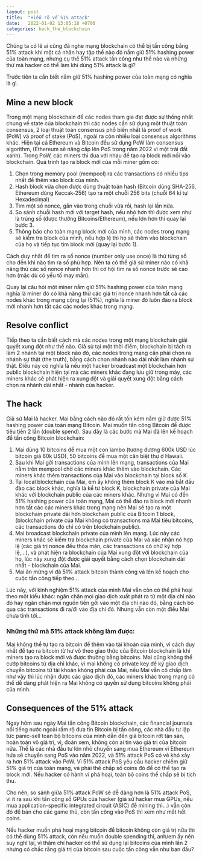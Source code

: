 ```yaml
---
layout: post
title:  "Hiểu rõ về 51% attack"
date:   2022-01-02 13:05:18 +0700
categories: hack_the_blockchain
---
```

Chúng ta có lẽ ai cũng đã nghe mạng blockchain có thể bị tấn công bằng 51% attack khi một cá nhân hay tập thể nào đó nắm giữ 51% hashing power của toàn mạng, nhưng cụ thể 51% attack tấn công như thế nào và những thứ mà hacker có thể làm khi dùng 51% attack là gì?

Trước tiên ta cần biết nắm giữ 51% hashing power của toàn mạng có nghĩa là gì. 

## Mine a new block

Trong một mạng blockchain để các nodes tham gia đạt được sự thống nhất chung về state của blockchain thì các nodes cần sử dụng một thuật toán consensus, 2 loại thuật toán consensus phổ biến nhất là proof of work (PoW) và proof of stake (PoS), ngoài ra còn nhiều loại consensus algorithms khác. Hiện tại cả Ethereum và Bitcoin đều sử dụng PoW làm consensus algorithm, (Ethereum sẽ nâng cấp lên PoS trong năm 2022 vì một trái đất xanh). Trong PoW, các miners thi đua với nhau để tạo ra block mới nối vào blockchain. Quá trình tạo ra block mới của mỗi miner gồm có:

1. Chọn trong memory pool (mempool) ra các transactions có nhiều tips nhất để thêm vào block của mình. 
2. Hash block vừa chọn được dùng thuật toán hash (Bitcoin dùng SHA-256, Ethereum dùng Keccak-256) tạo ra một chuỗi 256 bits (chuỗi 64 kí tự Hexadecimal)
3. Tìm một số nonce, gắn vào trong chuỗi vừa rồi, hash lại lần nữa.
4. So sánh chuỗi hash mới với target hash, nếu nhỏ hơn thì được xem như là trúng số (được thưởng Bitcoins/Ethereum), nếu lớn hơn thì quay lại bước 3. 
5. Thông báo cho toàn mạng block mới của mình, các nodes trong mạng sẽ kiểm tra block của mình, nếu hợp lệ thì họ sẽ thêm vào blockchain của họ và tiếp tục tìm block mới (quay lại bước 1).

Cách duy nhất để tìm ra số nonce (number only use once) là thử từng số cho đến khi nào tìm ra số phù hợp. Nên ta có thể giả sử miner nào có khả năng thử các số nonce nhanh hơn thì cơ hội tìm ra số nonce trước sẽ cao hơn (mặc dù có yếu tố may mắn). 

Quay lại câu hỏi một miner nắm giữ 51% hashing power của toàn mạng nghĩa là miner đó có khả năng thử các giá trị nonce nhanh hơn tất cả các nodes khác trong mạng cộng lại (51%), nghĩa là miner đó luôn đào ra block mới nhanh hơn tất các các nodes khác trong mạng.

## Resolve conflict

Tiếp theo ta cần biết cách mà các nodes trong một mạng blockchain giải quyết xung đột như thế nào. Giả sử tại một thời điểm, blockchain bị tách ra làm 2 nhánh tại một block nào đó, các nodes trong mạng cần phải chọn ra nhánh sự thật (the truth), bằng cách chọn nhánh nào dài nhất làm nhánh sự thật. Điều này có nghĩa là nếu một hacker broadcast một blockchain hơn public blockchain hiện tại mà các miners khác đang lưu giữ trong máy, các miners khác sẽ phát hiện ra xung đột và giải quyết xung đột bằng cách chọn ra nhánh dài nhất - nhánh của hacker.

## The hack

Giả sử Mai là hacker. Mai bằng cách nào đó rất tốn kém nắm giữ được 51% hashing power của toàn mạng Bitcoin. Mai muốn tấn công Bitcoin để được tiêu tiền 2 lần (double spend). Sau đây là các bước mà Mai đã lên kế hoạch để tấn công Bitcoin blockchain:

1. Mai dùng 10 bitcoins để mua một con lambo (tương đương 600k USD lúc bitcoin giá 60k USD), 50 bitcoins để mua một căn biệt thự ở Hawaii.
2. Sau khi Mai gởi transactions của mình lên mạng, transactions của Mai nằm trên mempool chờ các miners khác thêm vào blockchain. Các miners khác thêm transactions của Mai vào blockchain tại block số K.
3. Tại local blockchain của Mai, em ấy không thêm block K vào mà bắt đầu đào các block khác, nghĩa là kể từ block K, blockchain private của Mai khác với blockchain public của các miners khác. Nhưng vì Mai có đến 51% hashing power của toàn mạng, Mai có thể đào ra block mới nhanh hơn tất các các miners khác trong mạng nên Mai sẽ tạo ra một blockchain private dài hơn blockchain public của Bitcoin 1 block, (blockchain private của Mai không có transactions mà Mai tiêu bitcoins, các transactions đó chỉ có trên blockchain public).
4. Mai broadcast blockchain private của mình lên mạng. Lúc này các miners khác sẽ kiểm tra blockchain private của Mai và xác nhận nó hợp lệ (các giá trị nonce đều thỏa mãn, các transactions có chữ ký hợp lệ,...), và phát hiện ra blockchain của Mai xung đột với blockchain của họ, lúc này xung đột được giải quyết bằng cách chọn blockchain dài nhất - blockchain của Mai.
5. Mai ăn mừng vì đã 51% attack bitcoin thành công và lên kế hoạch cho cuộc tấn công tiếp theo...

Lúc này, với kinh nghiệm 51% attack của mình Mai vẫn còn có thể phá hoại theo một kiểu khác: ngăn chặn mọi giao dịch xuất phát ra từ một địa chỉ nào đó hay ngăn chặn mọi nguồn tiền gởi vào một địa chỉ nào đó, bằng cách bỏ qua các transactions đi ra/đi vào địa chỉ đó. Nhưng vẫn còn một điều Mai chưa tính tới...


### Những thứ mà 51% attack không làm được:

Mai không thể tự tạo ra bitcoin để thêm vào tài khoản của mình, vì cách duy nhất để tạo ra bitcoin từ hư vô theo giao thức của Bitcoin blockchain là khi miners tạo ra block mới và được thưởng bằng bitcoins. Mai cũng không thể cướp bitcoins từ địa chỉ khác, vì mai không có private key để ký giao dịch chuyển bitcoins từ tài khoản không phải của Mai, nếu Mai vẫn cố chấp làm như vậy thì lúc nhận được các giao dịch đó, các miners khác trong mạng có thể dễ dàng phát hiện ra Mai không có quyền sử dụng bitcoins không phải của mình. 

## Consequences of the 51% attack

Ngay hôm sau ngày Mai tấn công Bitcoin blockchain, các financial journals nổi tiếng nước ngoài rầm rộ đưa tin Bitcoin bị tấn công, các nhà đầu tư lập tức panic-sell toàn bộ bitcoins của mình dẫn đến giá bitcoin rớt tận sàn, hoàn toàn vô giá trị, vì, đoán xem, không còn ai tin vào giá trị của bitcoin nữa. Thế là các nhà đầu tư lớn nhỏ chuyển sang mua Ethereum vì Ethereum hứa sẽ chuyển sang PoS vào năm 2022, và 51% attack PoS có vẻ khó xảy ra hơn 51% attack vào PoW. Vì 51% attack PoS yêu cầu hacker chiếm giữ 51% giá trị của toàn mạng, và phải thế chấp số coins đó để có thể tạo ra block mới. Nếu hacker có hành vi phá hoại, toàn bộ coins thế chấp sẽ bị tịch thu.

Cho nên, so sánh giữa 51% attack PoW sẽ dễ dàng hơn là 51% attack PoS, vì ít ra sau khi tấn công số GPUs của hacker (giả sử hacker mua GPUs, nếu mua application-specific integrated circuit (ASIC) để mining thì...) vẫn còn đó để bán cho các game thủ, còn tấn công vào PoS thì xem như mất hết coins.

Nếu hacker muốn phá hoại mạng bitcoin để bitcoin không còn giá trị nữa thì có thể dùng 51% attack, còn nếu muốn double spending thì, anh/em ấy nên suy nghĩ lại, vì thậm chí hacker có thể sử dụng lại bitcoins của mình lần 2 nhưng có chắc rằng giá trị của bitcoin sau cuộc tấn công vẫn như ban đầu?
